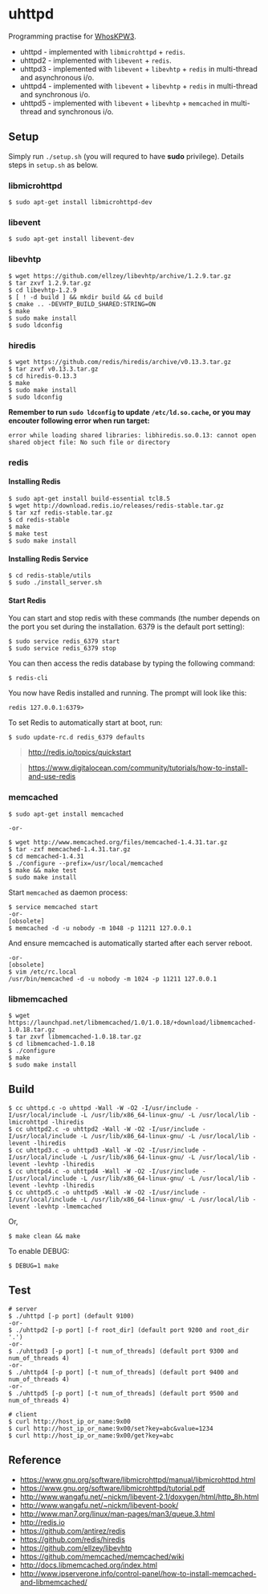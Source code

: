 # uhttpd

Programming practise for [WhosKPW3](https://github.com/xilp/muapub/wiki/WhosKPW3).
- uhttpd  - implemented with `libmicrohttpd` + `redis`.
- uhttpd2 - implemented with `libevent` + `redis`.
- uhttpd3 - implemented with `libevent` + `libevhtp` + `redis` in multi-thread and asynchronous i/o.
- uhttpd4 - implemented with `libevent` + `libevhtp` + `redis` in multi-thread and synchronous i/o.
- uhttpd5 - implemented with `libevent` + `libevhtp` + `memcached` in multi-thread and synchronous i/o.

## Setup

Simply run `./setup.sh` (you will requred to have **sudo** privilege). Details steps in `setup.sh` as below.

### libmicrohttpd

```
$ sudo apt-get install libmicrohttpd-dev
```

### libevent

```
$ sudo apt-get install libevent-dev
```

### libevhtp

```
$ wget https://github.com/ellzey/libevhtp/archive/1.2.9.tar.gz
$ tar zxvf 1.2.9.tar.gz
$ cd libevhtp-1.2.9
$ [ ! -d build ] && mkdir build && cd build
$ cmake .. -DEVHTP_BUILD_SHARED:STRING=ON
$ make
$ sudo make install
$ sudo ldconfig
```

### hiredis

```
$ wget https://github.com/redis/hiredis/archive/v0.13.3.tar.gz
$ tar zxvf v0.13.3.tar.gz
$ cd hiredis-0.13.3
$ make
$ sudo make install
$ sudo ldconfig
```

**Remember to run `sudo ldconfig` to update `/etc/ld.so.cache`, or you may encouter following error when run target:**

```
error while loading shared libraries: libhiredis.so.0.13: cannot open shared object file: No such file or directory
```

### redis

#### Installing Redis

```
$ sudo apt-get install build-essential tcl8.5
$ wget http://download.redis.io/releases/redis-stable.tar.gz
$ tar xzf redis-stable.tar.gz
$ cd redis-stable
$ make
$ make test
$ sudo make install
```


#### Installing Redis Service

```
$ cd redis-stable/utils
$ sudo ./install_server.sh
```

#### Start Redis

You can start and stop redis with these commands (the number depends on the port you set during the installation. 6379 is the default port setting):

```
$ sudo service redis_6379 start
$ sudo service redis_6379 stop
```

You can then access the redis database by typing the following command:

```
$ redis-cli
```

You now have Redis installed and running. The prompt will look like this:

```
redis 127.0.0.1:6379> 
```

To set Redis to automatically start at boot, run:

```
$ sudo update-rc.d redis_6379 defaults
```

> http://redis.io/topics/quickstart

> https://www.digitalocean.com/community/tutorials/how-to-install-and-use-redis

### memcached

```
$ sudo apt-get install memcached

-or-

$ wget http://www.memcached.org/files/memcached-1.4.31.tar.gz
$ tar -zxf memcached-1.4.31.tar.gz
$ cd memcached-1.4.31
$ ./configure --prefix=/usr/local/memcached
$ make && make test
$ sudo make install
```

Start `memcached` as daemon process:

```
$ service memcached start
-or-
[obsolete]
$ memcached -d -u nobody -m 1048 -p 11211 127.0.0.1
```

And ensure memcached is automatically started after each server reboot.

```
-or-
[obsolete]
$ vim /etc/rc.local
/usr/bin/memcached -d -u nobody -m 1024 -p 11211 127.0.0.1
```

### libmemcached

```
$ wget https://launchpad.net/libmemcached/1.0/1.0.18/+download/libmemcached-1.0.18.tar.gz
$ tar zxvf libmemcached-1.0.18.tar.gz
$ cd libmemcached-1.0.18
$ ./configure
$ make
$ sudo make install
```


## Build

```
$ cc uhttpd.c -o uhttpd -Wall -W -O2 -I/usr/include -I/usr/local/include -L /usr/lib/x86_64-linux-gnu/ -L /usr/local/lib -lmicrohttpd -lhiredis
$ cc uhttpd2.c -o uhttpd2 -Wall -W -O2 -I/usr/include -I/usr/local/include -L /usr/lib/x86_64-linux-gnu/ -L /usr/local/lib -levent -lhiredis
$ cc uhttpd3.c -o uhttpd3 -Wall -W -O2 -I/usr/include -I/usr/local/include -L /usr/lib/x86_64-linux-gnu/ -L /usr/local/lib -levent -levhtp -lhiredis
$ cc uhttpd4.c -o uhttpd4 -Wall -W -O2 -I/usr/include -I/usr/local/include -L /usr/lib/x86_64-linux-gnu/ -L /usr/local/lib -levent -levhtp -lhiredis
$ cc uhttpd5.c -o uhttpd5 -Wall -W -O2 -I/usr/include -I/usr/local/include -L /usr/lib/x86_64-linux-gnu/ -L /usr/local/lib -levent -levhtp -lmemcached
```

Or,

```
$ make clean && make
```

To enable DEBUG:

```
$ DEBUG=1 make
```

## Test

```
# server
$ ./uhttpd [-p port] (default 9100)
-or-
$ ./uhttpd2 [-p port] [-f root_dir] (default port 9200 and root_dir '.')
-or-
$ ./uhttpd3 [-p port] [-t num_of_threads] (default port 9300 and num_of_threads 4)
-or-
$ ./uhttpd4 [-p port] [-t num_of_threads] (default port 9400 and num_of_threads 4)
-or-
$ ./uhttpd5 [-p port] [-t num_of_threads] (default port 9500 and num_of_threads 4)

# client
$ curl http://host_ip_or_name:9x00
$ curl http://host_ip_or_name:9x00/set?key=abc&value=1234
$ curl http://host_ip_or_name:9x00/get?key=abc
```

## Reference

- https://www.gnu.org/software/libmicrohttpd/manual/libmicrohttpd.html
- https://www.gnu.org/software/libmicrohttpd/tutorial.pdf
- http://www.wangafu.net/~nickm/libevent-2.1/doxygen/html/http_8h.html
- http://www.wangafu.net/~nickm/libevent-book/
- http://www.man7.org/linux/man-pages/man3/queue.3.html
- http://redis.io
- https://github.com/antirez/redis
- https://github.com/redis/hiredis
- https://github.com/ellzey/libevhtp
- https://github.com/memcached/memcached/wiki
- http://docs.libmemcached.org/index.html
- http://www.ipserverone.info/control-panel/how-to-install-memcached-and-libmemcached/
